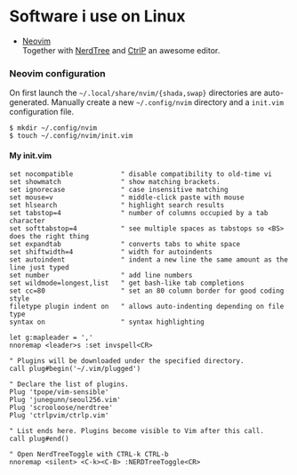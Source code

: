# Software i use on Linux

- [Neovim](https://neovim.io/)  
  Together with [NerdTree](https://github.com/preservim/nerdtree) and [CtrlP](https://github.com/ctrlpvim/ctrlp.vim) an awesome editor.

### Neovim configuration

On first launch the `~/.local/share/nvim/{shada,swap}` directories are auto-generated. Manually create a new `~/.config/nvim` directory and a `init.vim` configuration file.

```
$ mkdir ~/.config/nvim
$ touch ~/.config/nvim/init.vim
```

#### My init.vim

```
set nocompatible            " disable compatibility to old-time vi
set showmatch               " show matching brackets.
set ignorecase              " case insensitive matching
set mouse=v                 " middle-click paste with mouse
set hlsearch                " highlight search results
set tabstop=4               " number of columns occupied by a tab character
set softtabstop=4           " see multiple spaces as tabstops so <BS> does the right thing
set expandtab               " converts tabs to white space
set shiftwidth=4            " width for autoindents
set autoindent              " indent a new line the same amount as the line just typed
set number                  " add line numbers
set wildmode=longest,list   " get bash-like tab completions
set cc=80                   " set an 80 column border for good coding style
filetype plugin indent on   " allows auto-indenting depending on file type
syntax on                   " syntax highlighting

let g:mapleader = ','
nnoremap <leader>s :set invspell<CR>

" Plugins will be downloaded under the specified directory.
call plug#begin('~/.vim/plugged')

" Declare the list of plugins.
Plug 'tpope/vim-sensible'
Plug 'junegunn/seoul256.vim'
Plug 'scrooloose/nerdtree'
Plug 'ctrlpvim/ctrlp.vim'

" List ends here. Plugins become visible to Vim after this call.
call plug#end()

" Open NerdTreeToggle with CTRL-k CTRL-b
nnoremap <silent> <C-k><C-B> :NERDTreeToggle<CR>
```
